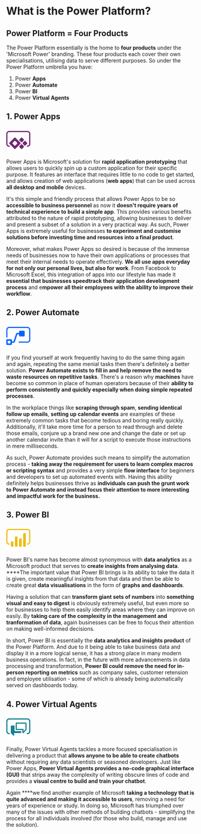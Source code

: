 # What is the Power Platform?

## **Power Platform = Four Products**

The Power Platform essentially is the home to **four products** under the 'Microsoft Power' branding. These four products each cover their own specialisations, utilising data to serve different purposes. So under the Power Platform umbrella you have:

1. Power **Apps**
2. Power **Automate**
3. Power **BI**
4. Power **Virtual Agents**

## **1. Power Apps**

![](../../../.gitbook/assets/image%20%282%29.png)

Power Apps is Microsoft's solution for **rapid application prototyping** that allows users to quickly spin up a custom application for their specific purpose. It features an interface that requires little to no code to get started, and allows creation of web applications \(**web apps**\) that can be used across **all desktop and mobile** devices.

It's this simple and friendly process that allows Power Apps to be so **accessible to business personnel** as now it **doesn't require years of technical experience to build a simple app**. This provides various benefits attributed to the nature of rapid prototyping, allowing businesses to deliver and present a subset of a solution in a very practical way. As such, Power Apps is extremely useful for businesses **to experiment and customise solutions before investing time and resources into a final product**.

Moreover, what makes Power Apps so desired is because of the immense needs of businesses now to have their own applications or processes that meet their internal needs to operate effectively. **We all use apps everyday** **for not only our personal lives, but also for work**. From Facebook to Microsoft Excel, this integration of apps into our lifestyle has made it **essential that businesses speedtrack their application development process** and e**mpower all their employees with the ability to improve their workflow**.

## **2. Power Automate**

![](../../../.gitbook/assets/image%20%2814%29.png)

If you find yourself at work frequently having to do the same thing again and again, repeating the same menial tasks then there's definitely a better solution. **Power Automate exists to fill in and help remove the need to waste resources on repetitive tasks**. There's a reason why **machines** have become so common in place of human operators because of their **ability to perform consistently and quickly especially when doing simple repeated processes**.

In the workplace things like **scraping through spam**, **sending identical follow up emails**, **setting up calendar events** are examples of these extremely common tasks that become tedious and boring really quickly. Additionally, it'll take more time for a person to read through and delete those emails, conjure up a brand new one and change the date or set up another calendar invite than it will for a script to execute those instructions in mere milliseconds.

As such, Power Automate provides such means to simplify the automation process - **taking away the requirement for users to learn complex macros or scripting syntax** and provides a very simple **flow interface** for beginners and developers to set up automated events with. Having this ability definitely helps businesses thrive as **individuals can push the grunt work to Power Automate and instead focus their attention to more interesting and impactful work for the business.**

## **3. Power BI**

![](../../../.gitbook/assets/image%20%2811%29.png)

Power BI's name has become almost synonymous with **data analytics** as a Microsoft product that serves to **create insights from analysing data**. ****The important value that Power BI brings is its ability to take the data it is given, create meaningful insights from that data and then be able to create great **data visualisations** in the form of **graphs and dashboards**.

Having a solution that can **transform giant sets of numbers** into **something visual and easy to digest** is obviously extremely useful, but even more so for businesses to help them easily identify areas where they can improve on easily. By **taking care of the complexity in the management and tranformation of data**, again businesses can be free to focus their attention on making well-informed decisions.

In short, Power BI is essentially the **data analytics and insights product** of the Power Platform. And due to it being able to take business data and display it in a more logical sense, it has a strong place in many modern business operations. In fact, in the future with more advancements in data processing and transformation, **Power BI could remove the need for in-person reporting on metrics** such as company sales, customer retension and employee utilisation - some of which is already being automatically served on dashboards today.

## **4. Power Virtual Agents**

![](../../../.gitbook/assets/image%20%2822%29.png)

Finally, Power Virtual Agents tackles a more focused specialisation in delivering a product that **allows anyone to be able to create chatbots** without requiring any data scientists or seasoned developers. Just like Power Apps, **Power Virtual Agents provides a no-code graphical interface \(GUI\)** that strips away the complexity of writing obscure lines of code and provides a **visual centre to build and train your chatbot**.

Again ****we find another example of Microsoft **taking a technology that is quite advanced and making it accessible to users**, removing a need for years of experience or study. In doing so, Microsoft has triumphed over many of the issues with other methods of building chatbots - simplifying the process for all individuals involved \(for those who build, manage and use the solution\).

